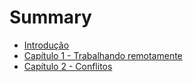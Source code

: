 # Summary

* [Introdução](README.md)
* [Capítulo 1 - Trabalhando remotamente](capitulo1.md)
* [Capítulo 2 - Conflitos](capitulo2.md)
